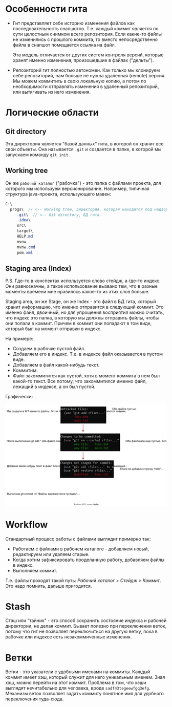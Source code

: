 # Особенности гита

* Гит представляет себе историю изменения файлов как последовательность снапшотов. Т.е. каждый коммит является по сути целостным снимком всего репозитория. Если какие-то файлы не изменились с прошлого коммита, то вместо непосредственно файла в снапшот помещается ссылка на файл.

  Эта модель отличается от других систем контроля версий, которые хранят именно изменения, произошедшие в файлах ("дельты").

* Репозиторий гит полностью автономен. Как только мы клонируем себе репозиторий, нам больше не нужна удаленная (remote) версия. Мы можем коммитить в свою локальную копию, а потом по необходимости отправлять изменения в удаленный репозиторий, или вытягивать из него изменения.

# Логические области

## Git directory

Эта директория является "базой данных" гита, в которой он хранит все свои объекты. Она называется `.git` и создается в папке, в которой мы запускаем команду `git init`.

## Working tree

Он же `рабочий каталог` ("рабочка") - это папка с файлами проекта, для которого мы используем версионирование. Например, типичная структура java-проекта, использующего мавен:

```java
C:\
  progs\  // <-- Working tree, директория, которая находится под надзором гита.
     .git\  // <-- Git directory, БД гита.
     .idea\
     src\
     target\
     HELP.md
     mvnw
     mvnw.cmd
     pom.xml
```

## Staging area (Index)

P.S. Где-то в конспектах используется слово стейдж, а где-то индекс. Они равнозначны, а такое использование вызвано тем, что в разные моменты времени мне нравилось какое-то из этих слов больше.

Staging area, он же Stage, он же Index - это файл в БД гита, который хранит информацию, что именно отправится в следующий коммит. Это именно файл, двоичный, но для упрощения восприятия можно считать, что индекс это папка, в которую мы должны отправить файлы, чтобы они попали в коммит. Причем в коммит они попадают в том виде, который был на момент отправки в индекс.

На примере:

* Создаем в рабочке пустой файл.
* Добавляем его в индекс. Т.е. в индексе файл оказывается в пустом виде.
* Добавляем в файл какой-нибудь текст.
* Коммитим.
* Файл закоммитится как пустой, хотя в момент коммита в нем был какой-то текст. Все потому, что закоммитился именно файл, лежащий в индексе, а он был пустой.

Графически:

![file-status-transition.drawio](img/file-status-transition.drawio.svg)

# Workflow

Стандартный процесс работы с файлами выглядит примерно так:

* Работаем с файлами в рабочем каталоге - добавляем новый, редактируем или удаляем старые.
* Когда хотим зафиксировать проделанную работу, добавляем файлы в индекс.
* Выполняем коммит.

Т.е. файлы проходят такой путь: *Рабочий каталог > Стейдж > Коммит*. Это надо помнить, дальше пригодится.

# Stash

Стэш или "тайник" - это способ сохранить состояние индекса и рабочей директории, не делая коммит. Бывает полезно при переключении веток, потому что гит не позволяет переключиться на другую ветку, пока в рабочке или индексе есть незакоммиченные изменения.

# Ветки

Ветки - это указатели с удобными именами на коммиты. Каждый коммит имеет хэш, который служит для него уникальным именем. Зная хэш, можно перейти на этот коммит. Проблема в том, что хэши выглядят нечитабельно для человека, вроде `sadf43tegeewfgq3efg`. Механизм веток позволяет задать коммиту понятное имя для удобного переключения туда-сюда.